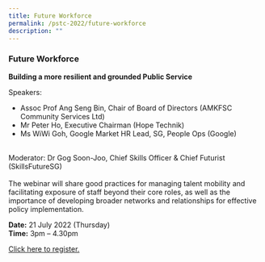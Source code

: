 ```yaml
---
title: Future Workforce
permalink: /pstc-2022/future-workforce
description: ""
---
```

### Future Workforce
<b>Building a more resilient and grounded Public Service</b><br>

Speakers:
<br>
* Assoc Prof Ang Seng Bin, Chair of Board of Directors (AMKFSC Community Services Ltd) 
* Mr Peter Ho, Executive Chairman (Hope Technik) 
* Ms WiWi Goh, Google Market HR Lead, SG, People Ops (Google)
<br><br>

Moderator: Dr Gog Soon-Joo, Chief Skills Officer & Chief Futurist (SkillsFutureSG)<br>
<br>
The webinar will share good practices for managing talent mobility and facilitating exposure of staff beyond their core roles, as well as the importance of developing broader networks and relationships for effective policy implementation. <br>

<b>Date:</b> 21 July 2022 (Thursday) <br>
<b>Time:</b> 3pm – 4.30pm <br>

<a href="https://go.gov.sg/pstc2022-futureworkforce">Click here to register.</a>